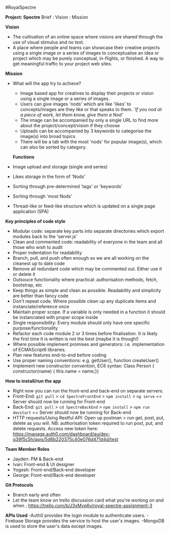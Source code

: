 #RoyalSpectre

**Project: Spectre**  Brief : Vision : Mission


**Vision**

- The cultivation of an online space where visions are shared through the use of visual stimulus and no text.
- A place where people and teams can showcase their creative projects using a single image or a series of images to conceptualise an idea or project which may be purely conceptual, in-flights, or finished. A way to get meaningful traffic to your project web sites.

**Mission**

- What will the app try to achieve?
  - Image based app for creatives to display their projects or vision using a single image or a series of images.
  - Users can give images 'nods' which are like 'likes' to concepts/images are they like or that speaks to them. *'If you nod at a piece of work, let them know, give them a Nod'*
  - The image can be accompanied by only a single URL to find more about the project/concept/vision if they choose
  - Uploads can be accompanied by 3 keywords to categorise the image(s) into broad topics
  - There will be a tab with the most 'nods' for popular image(s), which can also be sorted by category.
  
  **Functions**

- Image upload and storage (single and series)
- Likes storage in the form of 'Nods'
- Sorting through pre-determined 'tags' or 'keywords'
- Sorting through 'most Nods'
- Thread-like or feed-like structure which is updated on a single page application (SPA)

**Key principles of code style**

- Modular code: separate key parts into separate directories which export modules back to the 'server.js'
- Clean and commented code: readability of everyone in the team and all those who wish to audit
- Proper indentation for readability
- Branch, pull, and push often enough so we are all working on the cleanest up to date code
- Remove all redundant code which may be commented out. Either use it or delete it
- Outsouce functionality where practical: authorisation methods, fetch, bootstrap, etc
- Keep things as simple and clean as possible. Readability and simplicity are better than fancy code
- Don't repeat code. Where possible clean up any duplicate items and instanciate/reference once
- Maintain proper scope. If a variable is only needed in a function it should be instanciated with proper scope inside
- Single responsibility: Every module should only have one specific purpose/functionality
- Refactor each code module 2 or 3 times before finalisation. It is likely the first time it is written is not the best (maybe it is though!)
- Where possible implement promises and generators: i.e. implementation of ECMAScript6 libraries.
- Plan new features end-to-end before coding
- Use proper naming conventions: e.g. getUser(), function createUser()
- Implement new constructor convention, EC6 syntax: Class Person { constructor(name) { this.name = name;}}

**How to install/run the app**

- Right now you can run the front-end and back-end on separate servers.
- Front-End: `git pull`  >  `cd SpectreFrontEnd`  >  `npm install`  >  `ng serve` == Server should now be running for Front-end
- Back-End: `git pull`  >  `cd SpectreBackEnd`  >  `npm install`  >  `npm run devstart` == Server should now be running for Back-end
- HTTP requests/Using Restful API: Open up postman  > run get, post, put, delete as you will. NB: authorisation token required to run post, put, and delete requests. Access new token here: https://manage.auth0.com/dashboard/au/dev-q39f5c5h/apis/5d6b220375c40e076d471d4d/test

**Team Member Roles**

 - Jayden: PM & Back-end
 - Ivan: Front-end & UI designer
 - Yogesh: Front-end/Back-end developer
 - George: Front-end/Back-end developer

**Git Protocols**

 - Branch early and often
 - Let the team know on trello discussion card what you're working on and when ; https://trello.com/b/J3xMvp6v/royal-spectre-assignment-3
 
**APIs Used**
-Auth0 provides the login module to authenticate users.
-Firebase Storage provides the service to host the user's images.
-MongoDB is used to store the user's data except images.
